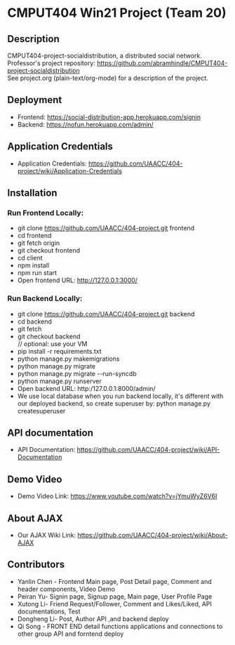 # CMPUT404 Win21 Project (Team 20)

## Description
CMPUT404-project-socialdistribution, a distributed social network.<br/>
Professor's project repository: https://github.com/abramhindle/CMPUT404-project-socialdistribution<br/>
See project.org (plain-text/org-mode) for a description of the project.<br/>

## Deployment
* Frontend: https://social-distribution-app.herokuapp.com/signin <br/>
* Backend: https://nofun.herokuapp.com/admin/ <br/>

## Application Credentials 
* Application Credentials: https://github.com/UAACC/404-project/wiki/Application-Credentials <br/>

## Installation

### Run Frontend Locally:
* git clone https://github.com/UAACC/404-project.git frontend<br/>
* cd frontend<br/>
* git fetch origin<br/>
* git checkout frontend<br/>
* cd client<br/>
* npm install<br/>
* npm run start<br/>
* Open frontend URL: http://127.0.0.1:3000/ <br/>

### Run Backend Locally:
* git clone https://github.com/UAACC/404-project.git backend<br/>
* cd backend<br/>
* git fetch<br/>
* git checkout backend<br/>
// optional: use your VM<br/>
* pip install -r requirements.txt
* python manage.py makemigrations<br/>
* python manage.py migrate<br/>
* python manage.py migrate --run-syncdb<br/>
* python manage.py runserver<br/>
* Open backend URL: http:/127.0.0.1:8000/admin/ <br/>
* We use local database when you run backend locally, it's different with our deployed backend, so create superuser by: python manage.py createsuperuser

## API documentation
* API Documentation: https://github.com/UAACC/404-project/wiki/API-Documentation <br/>

## Demo Video
* Demo Video Link: https://www.youtube.com/watch?v=jYmuWyZ6V6I <br/>

## About AJAX
* Our AJAX Wiki Link: https://github.com/UAACC/404-project/wiki/About-AJAX <br/>

## Contributors
* Yanlin Chen - Frontend Main page, Post Detail page, Comment and header components, Video Demo <br/>
* Peiran Yu- Signin page, Signup page, Main page, User Profile Page <br/>
* Xutong Li- Friend Request/Follower, Comment and Likes/Liked, API documentations, Test <br/>
* Dongheng Li- Post, Author API ,and backend deploy <br/>
* Qi Song - FRONT END detail functions applications and connections to other group API and forntend deploy <br/>



